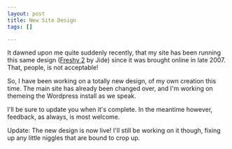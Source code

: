 ```yaml
--- 
layout: post
title: New Site Design
tags: []

---
```


It dawned upon me quite suddenly recently, that my site has been running this
same design ([Freshy 2][freshy2] by Jide) since it was brought online in late
2007. That, people, is not acceptable!

So, I have been working on a totally new design, of my own creation this time.
The main site has already been changed over, and I'm working on themeing the
Wordpress install as we speak.

I'll be sure to update you when it's complete. In the meantime however,
feedback, as always, is most welcome.

Update: The new design is now live! I'll still be working on it though, fixing
up any little niggles that are bound to crop up.

[freshy2]: http://www.jide.fr/english/downloads/freshy2 "Freshy 2 Theme"
